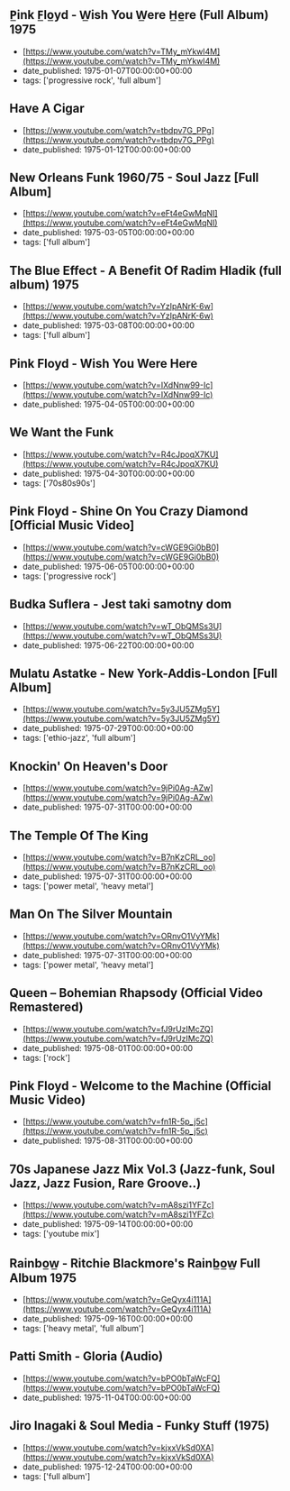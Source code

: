  ## P̲ink F̲lo̲yd - W̲ish You W̲ere H̲e̲re (Full Album) 1975
 - [https://www.youtube.com/watch?v=TMy_mYkwl4M](https://www.youtube.com/watch?v=TMy_mYkwl4M)
 - date_published: 1975-01-07T00:00:00+00:00
 - tags: ['progressive rock', 'full album']

 ## Have A Cigar
 - [https://www.youtube.com/watch?v=tbdpv7G_PPg](https://www.youtube.com/watch?v=tbdpv7G_PPg)
 - date_published: 1975-01-12T00:00:00+00:00

 ## New Orleans Funk 1960/75 - Soul Jazz [Full Album]
 - [https://www.youtube.com/watch?v=eFt4eGwMqNI](https://www.youtube.com/watch?v=eFt4eGwMqNI)
 - date_published: 1975-03-05T00:00:00+00:00
 - tags: ['full album']

 ## The Blue Effect - A Benefit Of Radim Hladik (full album) 1975
 - [https://www.youtube.com/watch?v=YzIpANrK-6w](https://www.youtube.com/watch?v=YzIpANrK-6w)
 - date_published: 1975-03-08T00:00:00+00:00
 - tags: ['full album']

 ## Pink Floyd - Wish You Were Here
 - [https://www.youtube.com/watch?v=IXdNnw99-Ic](https://www.youtube.com/watch?v=IXdNnw99-Ic)
 - date_published: 1975-04-05T00:00:00+00:00

 ## We Want the Funk
 - [https://www.youtube.com/watch?v=R4cJpoqX7KU](https://www.youtube.com/watch?v=R4cJpoqX7KU)
 - date_published: 1975-04-30T00:00:00+00:00
 - tags: ['70s80s90s']

 ## Pink Floyd - Shine On You Crazy Diamond [Official Music Video]
 - [https://www.youtube.com/watch?v=cWGE9Gi0bB0](https://www.youtube.com/watch?v=cWGE9Gi0bB0)
 - date_published: 1975-06-05T00:00:00+00:00
 - tags: ['progressive rock']

 ## Budka Suflera - Jest taki samotny dom
 - [https://www.youtube.com/watch?v=wT_ObQMSs3U](https://www.youtube.com/watch?v=wT_ObQMSs3U)
 - date_published: 1975-06-22T00:00:00+00:00

 ## Mulatu Astatke - New York-Addis-London [Full Album]
 - [https://www.youtube.com/watch?v=5y3JU5ZMg5Y](https://www.youtube.com/watch?v=5y3JU5ZMg5Y)
 - date_published: 1975-07-29T00:00:00+00:00
 - tags: ['ethio-jazz', 'full album']

 ## Knockin' On Heaven's Door
 - [https://www.youtube.com/watch?v=9jPi0Ag-AZw](https://www.youtube.com/watch?v=9jPi0Ag-AZw)
 - date_published: 1975-07-31T00:00:00+00:00

 ## The Temple Of The King
 - [https://www.youtube.com/watch?v=B7nKzCRL_oo](https://www.youtube.com/watch?v=B7nKzCRL_oo)
 - date_published: 1975-07-31T00:00:00+00:00
 - tags: ['power metal', 'heavy metal']

 ## Man On The Silver Mountain
 - [https://www.youtube.com/watch?v=ORnvO1VyYMk](https://www.youtube.com/watch?v=ORnvO1VyYMk)
 - date_published: 1975-07-31T00:00:00+00:00
 - tags: ['power metal', 'heavy metal']

 ## Queen – Bohemian Rhapsody (Official Video Remastered)
 - [https://www.youtube.com/watch?v=fJ9rUzIMcZQ](https://www.youtube.com/watch?v=fJ9rUzIMcZQ)
 - date_published: 1975-08-01T00:00:00+00:00
 - tags: ['rock']

 ## Pink Floyd - Welcome to the Machine (Official Music Video)
 - [https://www.youtube.com/watch?v=fn1R-5p_j5c](https://www.youtube.com/watch?v=fn1R-5p_j5c)
 - date_published: 1975-08-31T00:00:00+00:00

 ## 70s Japanese Jazz Mix Vol.3 (Jazz-funk, Soul Jazz, Jazz Fusion, Rare Groove..)
 - [https://www.youtube.com/watch?v=mA8szi1YFZc](https://www.youtube.com/watch?v=mA8szi1YFZc)
 - date_published: 1975-09-14T00:00:00+00:00
 - tags: ['youtube mix']

 ## Rainbo̲w̲  - Ritchie Blackmore's Rainb̲o̲w̲ Full Album 1975
 - [https://www.youtube.com/watch?v=GeQyx4i111A](https://www.youtube.com/watch?v=GeQyx4i111A)
 - date_published: 1975-09-16T00:00:00+00:00
 - tags: ['heavy metal', 'full album']

 ## Patti Smith - Gloria (Audio)
 - [https://www.youtube.com/watch?v=bPO0bTaWcFQ](https://www.youtube.com/watch?v=bPO0bTaWcFQ)
 - date_published: 1975-11-04T00:00:00+00:00

 ## Jiro Inagaki & Soul Media - Funky Stuff (1975)
 - [https://www.youtube.com/watch?v=kjxxVkSd0XA](https://www.youtube.com/watch?v=kjxxVkSd0XA)
 - date_published: 1975-12-24T00:00:00+00:00
 - tags: ['full album']

